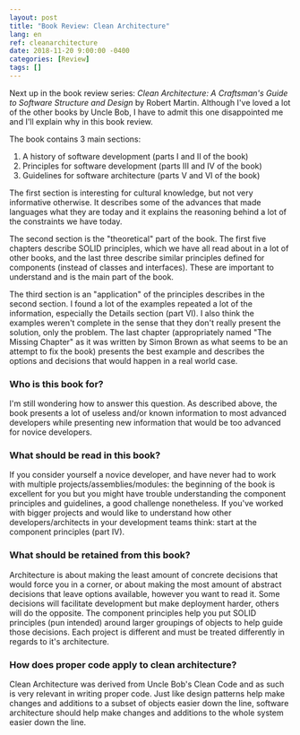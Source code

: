```yaml
---
layout: post
title: "Book Review: Clean Architecture"
lang: en
ref: cleanarchitecture
date: 2018-11-20 9:00:00 -0400
categories: [Review]
tags: []
---
```

Next up in the book review series: *Clean Architecture: A Craftsman's Guide to Software Structure and Design* by Robert Martin. Although I've loved a lot of the other books by Uncle Bob, I have to admit this one disappointed me and I'll explain why in this book review.

The book contains 3 main sections:
1. A history of software development (parts I and II of the book)
2. Principles for software development (parts III and IV of the book)
3. Guidelines for software architecture (parts V and VI of the book)

The first section is interesting for cultural knowledge, but not very informative otherwise. It describes some of the advances that made languages what they are today and it explains the reasoning behind a lot of the constraints we have today.

The second section is the "theoretical" part of the book. The first five chapters describe SOLID principles, which we have all read about in a lot of other books, and the last three describe similar principles defined for components (instead of classes and interfaces). These are important to understand and is the main part of the book.

The third section is an "application" of the principles describes in the second section. I found a lot of the examples repeated a lot of the information, especially the Details section (part VI). I also think the examples weren't complete in the sense that they don't really present the solution, only the problem. The last chapter (appropriately named "The Missing Chapter" as it was written by Simon Brown as what seems to be an attempt to fix the book) presents the best example and describes the options and decisions that would happen in a real world case.

### Who is this book for?
I'm still wondering how to answer this question. As described above, the book presents a lot of useless and/or known information to most advanced developers while presenting new information that would be too advanced for novice developers.

### What should be read in this book?
If you consider yourself a novice developer, and have never had to work with multiple projects/assemblies/modules: the beginning of the book is excellent for you but you might have trouble understanding the component principles and guidelines, a good challenge nonetheless. If you've worked with bigger projects and would like to understand how other developers/architects in your development teams think: start at the component principles (part IV).

### What should be retained from this book?
Architecture is about making the least amount of concrete decisions that would force you in a corner, or about making the most amount of abstract decisions that leave options available, however you want to read it. Some decisions will facilitate development but make deployment harder, others will do the opposite. The component principles help you put SOLID principles (pun intended) around larger groupings of objects to help guide those decisions. Each project is different and must be treated differently in regards to it's architecture.

### How does proper code apply to clean architecture?
Clean Architecture was derived from Uncle Bob's Clean Code and as such is very relevant in writing proper code. Just like design patterns help make changes and additions to a subset of objects easier down the line, software architecture should help make changes and additions to the whole system easier down the line.